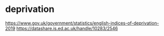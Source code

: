 # deprivation

https://www.gov.uk/government/statistics/english-indices-of-deprivation-2019
https://datashare.is.ed.ac.uk/handle/10283/2546
